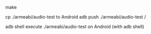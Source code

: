 make

cp ./armeabi/audio-test to Android
adb push ./armeabi/audio-test /

adb shell
execute ./armeabi/audio-test on Android (with adb shell)
